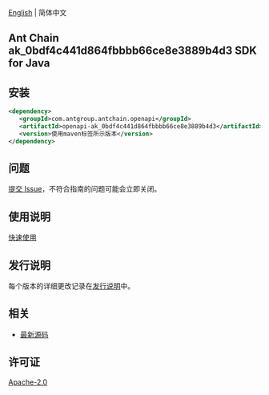 [English](README.md) | 简体中文

## Ant Chain ak_0bdf4c441d864fbbbb66ce8e3889b4d3 SDK for Java

## 安装

```xml
<dependency>
   <groupId>com.antgroup.antchain.openapi</groupId>
   <artifactId>openapi-ak_0bdf4c441d864fbbbb66ce8e3889b4d3</artifactId>
   <version>使用maven标签所示版本</version>
</dependency>
```

## 问题

[提交 Issue](https://github.com/alipay/antchain-openapi-prod-sdk/issues/new)，不符合指南的问题可能会立即关闭。

## 使用说明

[快速使用](https://github.com/alipay/antchain-openapi-prod-sdk)

## 发行说明

每个版本的详细更改记录在[发行说明](./ChangeLog.txt)中。

## 相关

- [最新源码](https://github.com/alipay/antchain-openapi-prod-sdk/)

## 许可证

[Apache-2.0](http://www.apache.org/licenses/LICENSE-2.0)

